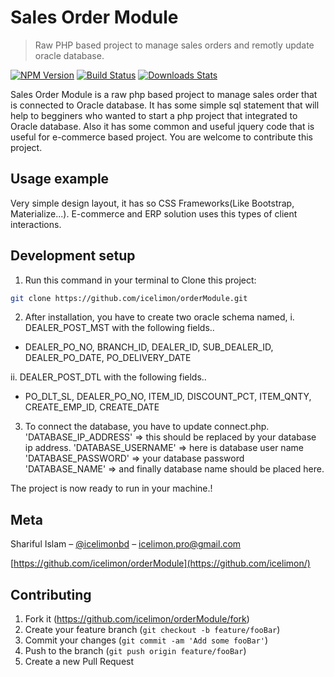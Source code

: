 # Sales Order Module
> Raw PHP based project to manage sales orders and remotly update oracle database. 

[![NPM Version][npm-image]][npm-url]
[![Build Status][travis-image]][travis-url]
[![Downloads Stats][npm-downloads]][npm-url]

Sales Order Module is a raw php based project to manage sales order that is connected to Oracle database. It has some simple sql statement that will help to begginers who wanted to start a php project that integrated to Oracle database. Also it has some common and useful jquery code that is useful for e-commerce based project. You are welcome to contribute this project.  

## Usage example

Very simple design layout, it has so CSS Frameworks(Like Bootstrap, Materialize...). E-commerce and ERP solution uses this types of client interactions. 


## Development setup

1. Run this command in your terminal to Clone this project:

```sh
git clone https://github.com/icelimon/orderModule.git
```

2. After installation, you have to create two oracle schema named, 
i. DEALER_POST_MST with the following fields..
 - DEALER_PO_NO, BRANCH_ID, DEALER_ID, SUB_DEALER_ID, DEALER_PO_DATE, PO_DELIVERY_DATE

ii. DEALER_POST_DTL with the following fields..
 - PO_DLT_SL, DEALER_PO_NO, ITEM_ID, DISCOUNT_PCT, ITEM_QNTY, CREATE_EMP_ID, CREATE_DATE

3. To connect the database, you have to update connect.php.
'DATABASE_IP_ADDRESS' => this should be replaced by your database ip address.
'DATABASE_USERNAME' => here is database user name
'DATABASE_PASSWORD' => your database password
'DATABASE_NAME' => and finally database name should be placed here.

The project is now ready to run in your machine.!

## Meta

Shariful Islam – [@icelimonbd](https://twitter.com/icelimonbd) – icelimon.pro@gmail.com


[https://github.com/icelimon/orderModule](https://github.com/icelimon/)

## Contributing

1. Fork it (<https://github.com/icelimon/orderModule/fork>)
2. Create your feature branch (`git checkout -b feature/fooBar`)
3. Commit your changes (`git commit -am 'Add some fooBar'`)
4. Push to the branch (`git push origin feature/fooBar`)
5. Create a new Pull Request

<!-- Markdown link & img dfn's -->
[npm-image]: https://img.shields.io/npm/v/datadog-metrics.svg?style=flat-square
[npm-url]: https://npmjs.org/package/datadog-metrics
[npm-downloads]: https://img.shields.io/npm/dm/datadog-metrics.svg?style=flat-square
[travis-image]: https://img.shields.io/travis/dbader/node-datadog-metrics/master.svg?style=flat-square
[travis-url]: https://travis-ci.org/dbader/node-datadog-metrics
